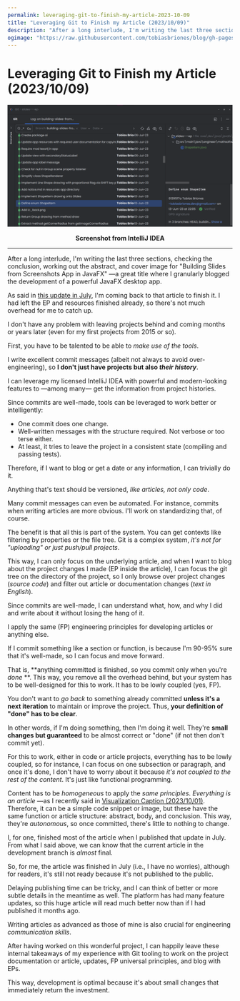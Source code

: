 ```yaml
---
permalink: leveraging-git-to-finish-my-article-2023-10-09
title: "Leveraging Git to Finish my Article (2023/10/09)"
description: "After a long interlude, I'm writing the last three sections, checking the conclusion, working out the abstract, and cover image for \"Building Slides from Screenshots App in JavaFX\" —a great title where I granularly blogged the development of a powerful JavaFX desktop app."
ogimage: "https://raw.githubusercontent.com/tobiasbriones/blog/gh-pages/leveraging-git-to-finish-my-article-2023-10-09/P:\tobiasbriones\blog\swe\dev\java\javafx\drawing\productivity\git\news\building-slides-from-screenshots-app-in-javafx\leveraging-git-to-finish-my-article-2023-10-09\images\leveraging-git-to-finish-my-article-2023-10-09.png"
---
```



<!-- Copyright (c) 2023 Tobias Briones. All rights reserved. -->
<!-- SPDX-License-Identifier: CC-BY-4.0 -->
<!-- This file is part of https://github.com/tobiasbriones/blog -->

# Leveraging Git to Finish my Article (2023/10/09)

<img src="images/leveraging-git-to-finish-my-article-2023-10-09.png" alt="Leveraging Git to Finish my Article 2023 10 09" />

<p align="center"><b>Screenshot from IntelliJ IDEA</b></p>

---

After a long interlude, I'm writing the last three sections, checking the
conclusion, working out the abstract, and cover image for "Building Slides from
Screenshots App in JavaFX" —a great title where I granularly blogged the
development of a powerful JavaFX desktop app.

As said in
[this update in July](/finishing-writing-the-documentation-for-my-next-ep-2023-07-14),
I'm coming back to that article to finish it. I had left the EP and resources
finished already, so there's not much overhead for me to catch up.

I don't have any problem with leaving projects behind and coming months or years
later (even for my first projects from 2015 or so).

First, you have to be talented to be able to *make use of the tools*.

I write excellent commit messages (albeit not always to avoid over-engineering),
so **I don't just have projects but also *their history***.

I can leverage my licensed IntelliJ IDEA with powerful and modern-looking
features to —among many— get the information from project histories.

Since commits are well-made, tools can be leveraged to work better or
intelligently:

- One commit does one change.
- Well-written messages with the structure required. Not verbose or too terse
  either.
- At least, it tries to leave the project in a consistent state (compiling and
  passing tests).

Therefore, if I want to blog or get a date or any information, I can trivially
do it.

Anything that's text should be versioned, *like articles, not only code*.

Many commit messages can even be automated. For instance, commits when writing
articles are more obvious. I'll work on standardizing that, of course.

The benefit is that all this is part of the system. You can get contexts like
filtering by properties or the file tree. Git is a complex system, *it's not
for "uploading" or just push/pull projects*.

This way, I can only focus on the underlying article, and when I want to blog
about the project changes I made (EP inside the article), I can focus the git
tree on the directory of the project, so I only browse over project changes
(*source code*) and filter out article or documentation changes (*text in
English*).

Since commits are well-made, I can understand what, how, and why I did and write
about it without losing the hang of it.

I apply the same (FP) engineering principles for developing articles or anything
else.

If I commit something like a section or function, is because I'm 90-95% sure
that it's well-made, so I can focus and move forward.

That is, **anything committed is finished, so you commit only when you're *done*
**. This way, you remove all the overhead behind, but your system has to be
well-designed for this to work. It has to be lowly coupled
(yes, FP).

You don't want to *go back* to something already committed **unless it's a next
iteration** to maintain or improve the project. Thus, **your definition of
"done" has to be clear**.

In other words, if I'm doing something, then I'm doing it well. They're **small
changes but guaranteed** to be almost correct or "done" (if not then don't
commit yet).

For this to work, either in code or article projects, everything has to be lowly
coupled, so for instance, I can focus on one subsection or paragraph, and once
it's done, I don't have to worry about it because *it's not coupled to the rest
of the content*. It's just like functional programming.

Content has to be *homogeneous* to apply the *same principles*. *Everything is
an article* —as I recently said in
[Visualization Caption (2023/10/01)](/visualization-caption-2023-10-01#importance-of-captions).
Therefore, it can be a simple code snippet or image, but these have the same
function or article structure: abstract, body, and conclusion. This way, they're
*autonomous*, so once committed, there's little to nothing to change.

I, for one, finished most of the article when I published that update in July.
From what I said above, we can know that the current article in the development
branch is *almost* final.

So, for me, the article was finished in July (i.e., I have no worries), although
for readers, it's still not ready because it's not published to the public.

Delaying publishing time can be tricky, and I can think of better or more subtle
details in the meantime as well. The platform has had many feature updates, so
this huge article will read much better now than if I had published it months
ago.

Writing articles as advanced as those of mine is also crucial for engineering
*communication skills*.

After having worked on this wonderful project, I can happily leave these
internal takeaways of my experience with Git tooling to work on the project
documentation or article, updates, FP universal principles, and blog with EPs.

This way, development is optimal because it's about small changes that
immediately return the investment.






